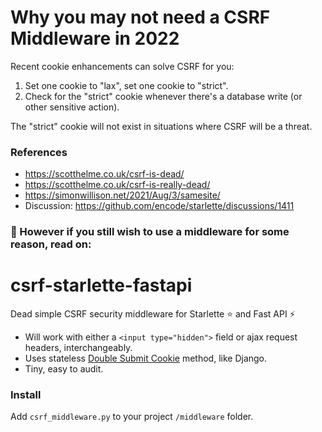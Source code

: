 # Why you may not need a CSRF Middleware in 2022

Recent cookie enhancements can solve CSRF for you:

1. Set one cookie to "lax", set one cookie to "strict".
2. Check for the "strict" cookie whenever there's a database write (or other sensitive action).

The "strict" cookie will not exist in situations where CSRF will be a threat.

### References

* https://scotthelme.co.uk/csrf-is-dead/
* https://scotthelme.co.uk/csrf-is-really-dead/
* https://simonwillison.net/2021/Aug/3/samesite/
* Discussion: https://github.com/encode/starlette/discussions/1411

### 🤔 However if you still wish to use a middleware for some reason, read on:

# csrf-starlette-fastapi
Dead simple CSRF security middleware for Starlette ⭐ and Fast API ⚡

* Will work with either a `<input type="hidden">` field or ajax request headers, interchangeably.
* Uses stateless [Double Submit Cookie](https://cheatsheetseries.owasp.org/cheatsheets/Cross-Site_Request_Forgery_Prevention_Cheat_Sheet.html#double-submit-cookie) method, like Django.
* Tiny, easy to audit.

### Install

Add `csrf_middleware.py` to your project `/middleware` folder.

### Add to Starlette

```py
from starlette.applications import Starlette
from starlette.middleware import Middleware
from middleware.csrf_middleware import CSRFMiddleware

routes = ...

middleware = [
    Middleware(CSRFMiddleware)
]

app = Starlette(routes=routes, middleware=middleware)
```
### Add to FastAPI

```py
from fastapi import FastAPI
from middleware.csrf_middleware import CSRFMiddleware

app = FastAPI()
app.add_middleware(CSRFMiddleware)
```
### Usage
* Directly with HTML.
  * Pass `request.state.csrftoken` to your [template engine](https://www.starlette.io/templates/).
  * `<input type="hidden" name="csrftoken" value="{{ csrftoken }}" />`
* Using [htmx](https://htmx.org/) ♥️: `<body hx-headers='{"csrftoken": "{{ csrftoken }}"}'>`
* Using Javascript frameworks: `headers: { 'csrftoken': '{{ csrftoken }}' }`
    * [XMLHttpRequest.setRequestHeader()](https://developer.mozilla.org/en-US/docs/Web/API/XMLHttpRequest/setRequestHeader)

### Why?

To make available something more simple and auditable than the typical libraries for this as of 2022:
* https://github.com/simonw/asgi-csrf
* https://github.com/frankie567/starlette-csrf
* https://github.com/piccolo-orm/piccolo_api/blob/master/piccolo_api/csrf/middleware.py 
